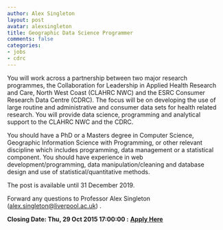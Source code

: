 ```yaml
---
author: Alex Singleton
layout: post
avatar: alexsingleton
title: Geographic Data Science Programmer
comments: false
categories:
- jobs
- cdrc
---
```


You will work across a partnership between two major research programmes, the Collaboration for Leadership in Applied Health Research and Care, North West Coast (CLAHRC NWC) and the ESRC Consumer Research Data Centre (CDRC). The focus will be on developing the use of large routine and administrative and consumer data sets for health related research. You will provide data science, programming and analytical support to the CLAHRC NWC and the CDRC. 

You should have a PhD or a Masters degree in Computer Science, Geographic Information Science with Programming, or other relevant discipline which includes programming, data management or a statistical component. You should have experience in web development/programming, data manipulation/cleaning and database design and use of statistical/quantitative methods. 

The post is available until 31 December 2019.

Forward any questions to Professor Alex Singleton ([alex.singleton@liverpool.ac.uk](mailto:alex.singleton@liverpool.ac.uk)) .

**Closing Date: Thu, 29 Oct 2015 17:00:00 :** **[Apply Here](http://www.liv.ac.uk/working/jobvacancies/currentvacancies/research/r-589475/)**
